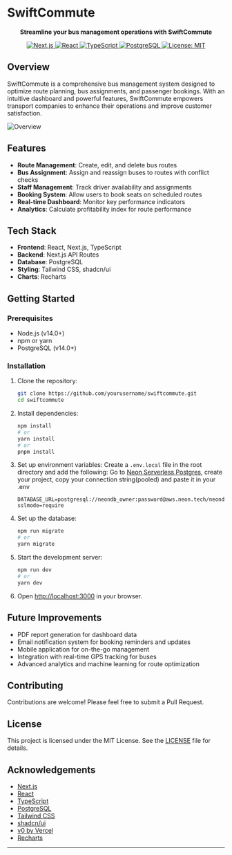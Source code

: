 # SwiftCommute

<p align="center">
  <strong>Streamline your bus management operations with SwiftCommute</strong>
</p>
<p align="center">
  <a href="https://nextjs.org/">
    <img src="https://img.shields.io/badge/Next.js-13.0+-000000?style=for-the-badge&logo=next.js&logoColor=white&labelColor=black" alt="Next.js">
  </a>
  <a href="https://reactjs.org/">
    <img src="https://img.shields.io/badge/React-18.0+-61DAFB?style=for-the-badge&logo=react&logoColor=black&labelColor=61DAFB" alt="React">
  </a>
  <a href="https://www.typescriptlang.org/">
    <img src="https://img.shields.io/badge/TypeScript-4.5+-3178C6?style=for-the-badge&logo=typescript&logoColor=white&labelColor=3178C6" alt="TypeScript">
  </a>
  <a href="https://www.postgresql.org/">
    <img src="https://img.shields.io/badge/PostgreSQL-14.0+-4169E1?style=for-the-badge&logo=postgresql&logoColor=white&labelColor=4169E1" alt="PostgreSQL">
  </a>
  <a href="https://opensource.org/licenses/MIT">
    <img src="https://img.shields.io/badge/License-MIT-F7DF1E?style=for-the-badge&logo=opensourceinitiative&logoColor=black&labelColor=F7DF1E" alt="License: MIT">
  </a>
</p>

## Overview

SwiftCommute is a comprehensive bus management system designed to optimize route planning, bus assignments, and passenger bookings. With an intuitive dashboard and powerful features, SwiftCommute empowers transport companies to enhance their operations and improve customer satisfaction.

![Overview](./public/images/napkin-selection(1).png)

## Features

- **Route Management**: Create, edit, and delete bus routes
- **Bus Assignment**: Assign and reassign buses to routes with conflict checks
- **Staff Management**: Track driver availability and assignments
- **Booking System**: Allow users to book seats on scheduled routes
- **Real-time Dashboard**: Monitor key performance indicators
- **Analytics**: Calculate profitability index for route performance

## Tech Stack

- **Frontend**: React, Next.js, TypeScript
- **Backend**: Next.js API Routes
- **Database**: PostgreSQL
- **Styling**: Tailwind CSS, shadcn/ui
- **Charts**: Recharts

## Getting Started

### Prerequisites

- Node.js (v14.0+)
- npm or yarn
- PostgreSQL (v14.0+)

### Installation

1. Clone the repository:
   ```bash
   git clone https://github.com/yourusername/swiftcommute.git
   cd swiftcommute
   ```

2. Install dependencies:
   ```bash
   npm install
   # or
   yarn install
   # or
   pnpm install
   ```

3. Set up environment variables:
   Create a `.env.local` file in the root directory and add the following:
   Go to [Neon Serverless Postgres](https://neon.tech), create your project, copy your connection string(pooled) and paste it in your .env
   ```
   DATABASE_URL=postgresql://neondb_owner:password@aws.neon.tech/neondb?sslmode=require
   ```

5. Set up the database:
   ```bash
   npm run migrate
   # or
   yarn migrate
   ```

6. Start the development server:
   ```bash
   npm run dev
   # or
   yarn dev
   ```

7. Open [http://localhost:3000](http://localhost:3000) in your browser.



## Future Improvements

- PDF report generation for dashboard data
- Email notification system for booking reminders and updates
- Mobile application for on-the-go management
- Integration with real-time GPS tracking for buses
- Advanced analytics and machine learning for route optimization

## Contributing

Contributions are welcome! Please feel free to submit a Pull Request.

## License

This project is licensed under the MIT License. See the [LICENSE](LICENSE) file for details.

## Acknowledgements

- [Next.js](https://nextjs.org/)
- [React](https://reactjs.org/)
- [TypeScript](https://www.typescriptlang.org/)
- [PostgreSQL](https://www.postgresql.org/)
- [Tailwind CSS](https://tailwindcss.com/)
- [shadcn/ui](https://ui.shadcn.com/)
- [v0 by Vercel](https://v0.dev/)
- [Recharts](https://recharts.org/)

---
